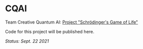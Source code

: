 # CQAI

Team Creative Quantum AI: [Project "Schrödinger's Game of Life"](https://devpost.com/software/creative-quantum-ai)

Code for this project will be published here.

*Status: Sept. 22 2021*
